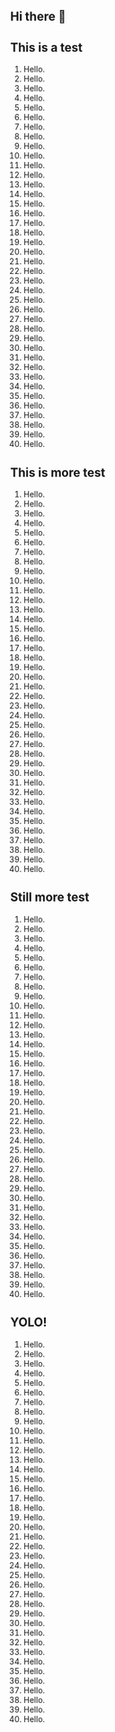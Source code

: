 ## Hi there 👋

<!--
**darren277/darren277** is a ✨ _special_ ✨ repository because its `README.md` (this file) appears on your GitHub profile.

Here are some ideas to get you started:

- 🔭 I’m currently working on ...
- 🌱 I’m currently learning ...
- 👯 I’m looking to collaborate on ...
- 🤔 I’m looking for help with ...
- 💬 Ask me about ...
- 📫 How to reach me: ...
- 😄 Pronouns: ...
- ⚡ Fun fact: ...
-->

## This is a test
1. Hello.
2. Hello.
3. Hello.
4. Hello.
5. Hello.
6. Hello.
7. Hello.
8. Hello.
9. Hello.
10. Hello.
11. Hello.
12. Hello.
13. Hello.
14. Hello.
15. Hello.
16. Hello.
17. Hello.
18. Hello.
19. Hello.
20. Hello.
21. Hello.
22. Hello.
23. Hello.
24. Hello.
25. Hello.
26. Hello.
27. Hello.
28. Hello.
29. Hello.
30. Hello.
31. Hello.
32. Hello.
33. Hello.
34. Hello.
35. Hello.
36. Hello.
37. Hello.
38. Hello.
39. Hello.
40. Hello.

## This is more test
1. Hello.
2. Hello.
3. Hello.
4. Hello.
5. Hello.
6. Hello.
7. Hello.
8. Hello.
9. Hello.
10. Hello.
11. Hello.
12. Hello.
13. Hello.
14. Hello.
15. Hello.
16. Hello.
17. Hello.
18. Hello.
19. Hello.
20. Hello.
21. Hello.
22. Hello.
23. Hello.
24. Hello.
25. Hello.
26. Hello.
27. Hello.
28. Hello.
29. Hello.
30. Hello.
31. Hello.
32. Hello.
33. Hello.
34. Hello.
35. Hello.
36. Hello.
37. Hello.
38. Hello.
39. Hello.
40. Hello.

## Still more test
1. Hello.
2. Hello.
3. Hello.
4. Hello.
5. Hello.
6. Hello.
7. Hello.
8. Hello.
9. Hello.
10. Hello.
11. Hello.
12. Hello.
13. Hello.
14. Hello.
15. Hello.
16. Hello.
17. Hello.
18. Hello.
19. Hello.
20. Hello.
21. Hello.
22. Hello.
23. Hello.
24. Hello.
25. Hello.
26. Hello.
27. Hello.
28. Hello.
29. Hello.
30. Hello.
31. Hello.
32. Hello.
33. Hello.
34. Hello.
35. Hello.
36. Hello.
37. Hello.
38. Hello.
39. Hello.
40. Hello.

## YOLO!
1. Hello.
2. Hello.
3. Hello.
4. Hello.
5. Hello.
6. Hello.
7. Hello.
8. Hello.
9. Hello.
10. Hello.
11. Hello.
12. Hello.
13. Hello.
14. Hello.
15. Hello.
16. Hello.
17. Hello.
18. Hello.
19. Hello.
20. Hello.
21. Hello.
22. Hello.
23. Hello.
24. Hello.
25. Hello.
26. Hello.
27. Hello.
28. Hello.
29. Hello.
30. Hello.
31. Hello.
32. Hello.
33. Hello.
34. Hello.
35. Hello.
36. Hello.
37. Hello.
38. Hello.
39. Hello.
40. Hello.

